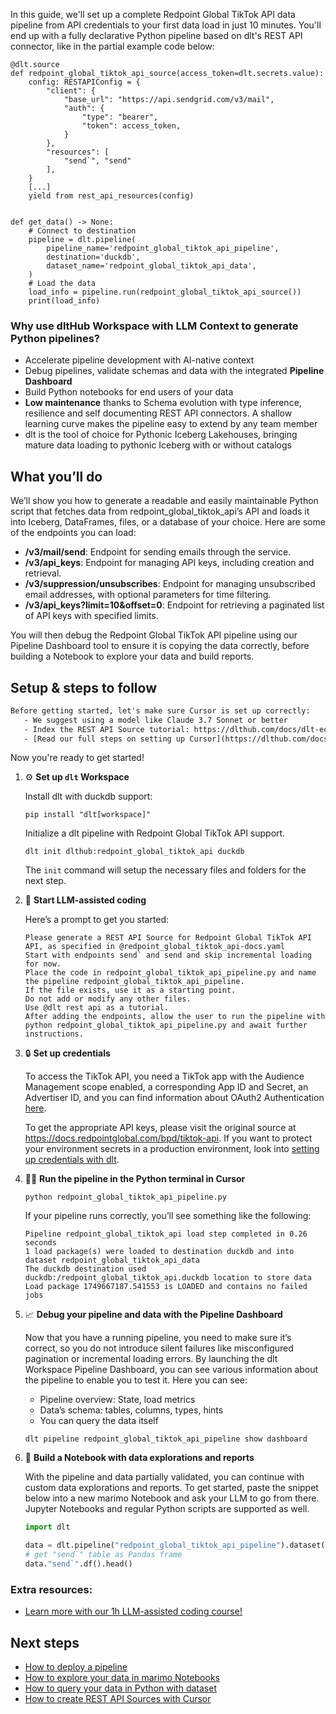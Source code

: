 In this guide, we'll set up a complete Redpoint Global TikTok API data pipeline from API credentials to your first data load in just 10 minutes. You'll end up with a fully declarative Python pipeline based on dlt's REST API connector, like in the partial example code below:

```python-outcome
@dlt.source
def redpoint_global_tiktok_api_source(access_token=dlt.secrets.value):
    config: RESTAPIConfig = {
        "client": {
            "base_url": "https://api.sendgrid.com/v3/mail",
            "auth": {
                "type": "bearer",
                "token": access_token,
            }
        },
        "resources": [
            "send`", "send"
        ],
    }
    [...]
    yield from rest_api_resources(config)


def get_data() -> None:
    # Connect to destination
    pipeline = dlt.pipeline(
        pipeline_name='redpoint_global_tiktok_api_pipeline',
        destination='duckdb',
        dataset_name='redpoint_global_tiktok_api_data', 
    )
    # Load the data
    load_info = pipeline.run(redpoint_global_tiktok_api_source())
    print(load_info) 
```

### Why use dltHub Workspace with LLM Context to generate Python pipelines?

- Accelerate pipeline development with AI-native context
- Debug pipelines, validate schemas and data with the integrated **Pipeline Dashboard**
- Build Python notebooks for end users of your data
- **Low maintenance** thanks to Schema evolution with type inference, resilience and self documenting REST API connectors. A shallow learning curve makes the pipeline easy to extend by any team member
- dlt is the tool of choice for Pythonic Iceberg Lakehouses, bringing mature data loading to pythonic Iceberg with or without catalogs

## What you’ll do

We’ll show you how to generate a readable and easily maintainable Python script that fetches data from redpoint_global_tiktok_api’s API and loads it into Iceberg, DataFrames, files, or a database of your choice. Here are some of the endpoints you can load:

- **/v3/mail/send**: Endpoint for sending emails through the service.
- **/v3/api_keys**: Endpoint for managing API keys, including creation and retrieval.
- **/v3/suppression/unsubscribes**: Endpoint for managing unsubscribed email addresses, with optional parameters for time filtering.
- **/v3/api_keys?limit=10&offset=0**: Endpoint for retrieving a paginated list of API keys with specified limits.

You will then debug the Redpoint Global TikTok API pipeline using our Pipeline Dashboard tool to ensure it is copying the data correctly, before building a Notebook to explore your data and build reports.

## Setup & steps to follow

```default
Before getting started, let's make sure Cursor is set up correctly:
   - We suggest using a model like Claude 3.7 Sonnet or better
   - Index the REST API Source tutorial: https://dlthub.com/docs/dlt-ecosystem/verified-sources/rest_api/ and add it to context as **@dlt rest api**
   - [Read our full steps on setting up Cursor](https://dlthub.com/docs/dlt-ecosystem/llm-tooling/cursor-restapi#23-configuring-cursor-with-documentation)
```

Now you're ready to get started!

1. ⚙️ **Set up `dlt` Workspace**
    
    Install dlt with duckdb support:
    ```shell
    pip install "dlt[workspace]"
    ```

    Initialize a dlt pipeline with Redpoint Global TikTok API support.
    ```shell
    dlt init dlthub:redpoint_global_tiktok_api duckdb
    ```

    The `init` command will setup the necessary files and folders for the next step.
    
2. 🤠 **Start LLM-assisted coding**
    
    Here’s a prompt to get you started:
    
    ```prompt
    Please generate a REST API Source for Redpoint Global TikTok API API, as specified in @redpoint_global_tiktok_api-docs.yaml 
    Start with endpoints send` and send and skip incremental loading for now. 
    Place the code in redpoint_global_tiktok_api_pipeline.py and name the pipeline redpoint_global_tiktok_api_pipeline. 
    If the file exists, use it as a starting point. 
    Do not add or modify any other files. 
    Use @dlt rest api as a tutorial. 
    After adding the endpoints, allow the user to run the pipeline with python redpoint_global_tiktok_api_pipeline.py and await further instructions.
    ```

    
3. 🔒 **Set up credentials** 
    
    To access the TikTok API, you need a TikTok app with the Audience Management scope enabled, a corresponding App ID and Secret, an Advertiser ID, and you can find information about OAuth2 Authentication [here](https://business-api.tiktok.com/portal/docs?id=1738373164380162).
    
    To get the appropriate API keys, please visit the original source at https://docs.redpointglobal.com/bpd/tiktok-api.
    If you want to protect your environment secrets in a production environment, look into [setting up credentials with dlt](https://dlthub.com/docs/walkthroughs/add_credentials).
    
4. 🏃‍♀️ **Run the pipeline in the Python terminal in Cursor**
    
    ```shell
    python redpoint_global_tiktok_api_pipeline.py
    ```
    
    If your pipeline runs correctly, you’ll see something like the following:
    
    ```shell
    Pipeline redpoint_global_tiktok_api load step completed in 0.26 seconds
    1 load package(s) were loaded to destination duckdb and into dataset redpoint_global_tiktok_api_data
    The duckdb destination used duckdb:/redpoint_global_tiktok_api.duckdb location to store data
    Load package 1749667187.541553 is LOADED and contains no failed jobs
    ```
    
5. 📈 **Debug your pipeline and data with the Pipeline Dashboard**

    Now that you have a running pipeline, you need to make sure it’s correct, so you do not introduce silent failures like misconfigured pagination or incremental loading errors. By launching the dlt Workspace Pipeline Dashboard, you can see various information about the pipeline to enable you to test it. Here you can see:
    - Pipeline overview: State, load metrics
    - Data’s schema: tables, columns, types, hints
    - You can query the data itself
    
    ```shell
    dlt pipeline redpoint_global_tiktok_api_pipeline show dashboard
    ```
    
6. 🐍 **Build a Notebook with data explorations and reports**

    With the pipeline and data partially validated, you can continue with custom data explorations and reports. To get started, paste the snippet below into a new marimo Notebook and ask your LLM to go from there. Jupyter Notebooks and regular Python scripts are supported as well.

    
    ```python
    import dlt

   data = dlt.pipeline("redpoint_global_tiktok_api_pipeline").dataset()
   # get "send`" table as Pandas frame
   data."send`".df().head()
    ```

### Extra resources:

- [Learn more with our 1h LLM-assisted coding course!](https://www.youtube.com/watch?v=GGid70rnJuM)

## Next steps

- [How to deploy a pipeline](https://dlthub.com/docs/walkthroughs/deploy-a-pipeline)
- [How to explore your data in marimo Notebooks](https://dlthub.com/docs/general-usage/dataset-access/marimo)
- [How to query your data in Python with dataset](https://dlthub.com/docs/general-usage/dataset-access/dataset)
- [How to create REST API Sources with Cursor](https://dlthub.com/docs/dlt-ecosystem/llm-tooling/cursor-restapi)
